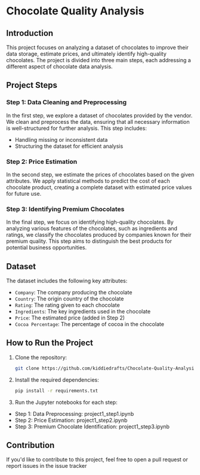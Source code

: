 # Chocolate Quality Analysis

## Introduction

This project focuses on analyzing a dataset of chocolates to improve their data storage, estimate prices, and ultimately identify high-quality chocolates. The project is divided into three main steps, each addressing a different aspect of chocolate data analysis.

## Project Steps

### Step 1: Data Cleaning and Preprocessing
In the first step, we explore a dataset of chocolates provided by the vendor. We clean and preprocess the data, ensuring that all necessary information is well-structured for further analysis. This step includes:
- Handling missing or inconsistent data
- Structuring the dataset for efficient analysis

### Step 2: Price Estimation
In the second step, we estimate the prices of chocolates based on the given attributes. We apply statistical methods to predict the cost of each chocolate product, creating a complete dataset with estimated price values for future use.

### Step 3: Identifying Premium Chocolates
In the final step, we focus on identifying high-quality chocolates. By analyzing various features of the chocolates, such as ingredients and ratings, we classify the chocolates produced by companies known for their premium quality. This step aims to distinguish the best products for potential business opportunities.

## Dataset

The dataset includes the following key attributes:
- `Company`: The company producing the chocolate
- `Country`: The origin country of the chocolate
- `Rating`: The rating given to each chocolate
- `Ingredients`: The key ingredients used in the chocolate
- `Price`: The estimated price (added in Step 2)
- `Cocoa Percentage`: The percentage of cocoa in the chocolate

## How to Run the Project

1. Clone the repository:
   ```bash
   git clone https://github.com/kiddiedrafts/Chocolate-Quality-Analysis.git
2. Install the required dependencies:
   ```bash
   pip install -r requirements.txt
3. Run the Jupyter notebooks for each step:
- Step 1: Data Preprocessing: project1_step1.ipynb
- Step 2: Price Estimation: project1_step2.ipynb
- Step 3: Premium Chocolate Identification: project1_step3.ipynb

## Contribution
If you'd like to contribute to this project, feel free to open a pull request or report issues in the issue tracker
